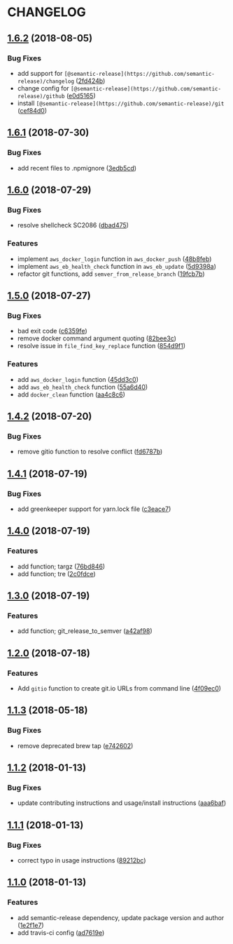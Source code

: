 # CHANGELOG


## [1.6.2](https://github.com/tandfgroup/tandf-shell/compare/v1.6.1...v1.6.2) (2018-08-05)


### Bug Fixes

* add support for `[@semantic-release](https://github.com/semantic-release)/changelog` ([2fd424b](https://github.com/tandfgroup/tandf-shell/commit/2fd424b))
* change config for `[@semantic-release](https://github.com/semantic-release)/github` ([e0d5165](https://github.com/tandfgroup/tandf-shell/commit/e0d5165))
* install `[@semantic-release](https://github.com/semantic-release)/git` ([cef84d0](https://github.com/tandfgroup/tandf-shell/commit/cef84d0))


## [1.6.1](https://github.com/tandfgroup/tandf-shell/compare/v1.6.0...v1.6.1) (2018-07-30)


### Bug Fixes

* add recent files to .npmignore ([3edb5cd](https://github.com/tandfgroup/tandf-shell/commit/3edb5cd))


## [1.6.0](https://github.com/tandfgroup/tandf-shell/compare/v1.5.0...v1.6.0) (2018-07-29)


### Bug Fixes

* resolve shellcheck SC2086 ([dbad475](https://github.com/tandfgroup/tandf-shell/commit/dbad475))


### Features

* implement `aws_docker_login` function in `aws_docker_push` ([48b8feb](https://github.com/tandfgroup/tandf-shell/commit/48b8feb))
* implement `aws_eb_health_check` function in `aws_eb_update` ([5d9398a](https://github.com/tandfgroup/tandf-shell/commit/5d9398a))
* refactor git functions, add `semver_from_release_branch` ([19fcb7b](https://github.com/tandfgroup/tandf-shell/commit/19fcb7b))


## [1.5.0](https://github.com/tandfgroup/tandf-shell/compare/v1.4.2...v1.5.0) (2018-07-27)


### Bug Fixes

* bad exit code ([c6359fe](https://github.com/tandfgroup/tandf-shell/commit/c6359fe))
* remove docker command argument quoting ([82bee3c](https://github.com/tandfgroup/tandf-shell/commit/82bee3c))
* resolve issue in `file_find_key_replace` function ([854d9f1](https://github.com/tandfgroup/tandf-shell/commit/854d9f1))


### Features

* add `aws_docker_login` function ([45dd3c0](https://github.com/tandfgroup/tandf-shell/commit/45dd3c0))
* add `aws_eb_health_check` function ([55a6d40](https://github.com/tandfgroup/tandf-shell/commit/55a6d40))
* add `docker_clean` function ([aa4c8c6](https://github.com/tandfgroup/tandf-shell/commit/aa4c8c6))


## [1.4.2](https://github.com/tandfgroup/tandf-shell/compare/v1.4.1...v1.4.2) (2018-07-20)


### Bug Fixes

* remove gitio function to resolve conflict ([fd6787b](https://github.com/tandfgroup/tandf-shell/commit/fd6787b))


## [1.4.1](https://github.com/tandfgroup/tandf-shell/compare/v1.4.0...v1.4.1) (2018-07-19)


### Bug Fixes

* add greenkeeper support for yarn.lock file ([c3eace7](https://github.com/tandfgroup/tandf-shell/commit/c3eace7))


## [1.4.0](https://github.com/tandfgroup/tandf-shell/compare/v1.3.0...v1.4.0) (2018-07-19)


### Features

* add function; targz ([76bd846](https://github.com/tandfgroup/tandf-shell/commit/76bd846))
* add function; tre ([2c0fdce](https://github.com/tandfgroup/tandf-shell/commit/2c0fdce))


## [1.3.0](https://github.com/tandfgroup/tandf-shell/compare/v1.2.0...v1.3.0) (2018-07-19)


### Features

* add function; git_release_to_semver ([a42af98](https://github.com/tandfgroup/tandf-shell/commit/a42af98))


## [1.2.0](https://github.com/tandfgroup/tandf-shell/compare/v1.1.3...v1.2.0) (2018-07-18)


### Features

* Add `gitio` function to create git.io URLs from command line ([4f09ec0](https://github.com/tandfgroup/tandf-shell/commit/4f09ec0))


## [1.1.3](https://github.com/tandfgroup/tandf-shell/compare/v1.1.2...v1.1.3) (2018-05-18)


### Bug Fixes

* remove deprecated brew tap ([e742602](https://github.com/tandfgroup/tandf-shell/commit/e742602))


## [1.1.2](https://github.com/tandfgroup/tandf-shell/compare/v1.1.1...v1.1.2) (2018-01-13)


### Bug Fixes

* update contributing instructions and usage/install instructions ([aaa6baf](https://github.com/tandfgroup/tandf-shell/commit/aaa6baf))


## [1.1.1](https://github.com/tandfgroup/tandf-shell/compare/v1.1.0...v1.1.1) (2018-01-13)


### Bug Fixes

* correct typo in usage instructions ([89212bc](https://github.com/tandfgroup/tandf-shell/commit/89212bc))


## [1.1.0](https://github.com/tandfgroup/tandf-shell/compare/v1.0.10...v1.1.0) (2018-01-13)


### Features

* add semantic-release dependency, update package version and author ([1e2f1e7](https://github.com/tandfgroup/tandf-shell/commit/1e2f1e7))
* add travis-ci config ([ad7619e](https://github.com/tandfgroup/tandf-shell/commit/ad7619e))

